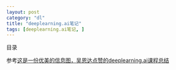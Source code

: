 ```yaml
---
layout: post
category: "dl"
title: "deeplearning.ai笔记"
tags: [deeplearning.ai笔记, ]
---
```


目录

<!-- TOC -->


<!-- /TOC -->

参考[这是一份优美的信息图，吴恩达点赞的deeplearning.ai课程总结](https://mp.weixin.qq.com/s?__biz=MzA3MzI4MjgzMw==&mid=2650738808&idx=1&sn=950b3a51af28a0434018343a2810bc82&chksm=871ad406b06d5d1000a246ea73acb9bec34e9b1de8f19fc90e473f071a2c40667676a174eb1b&scene=0&pass_ticket=UMTz5Pq1gpNBExzY%2BETXpe50iIGGCVgdqjdO7JSm2INe6uUJece4gIrHttgI89bP#rd)

